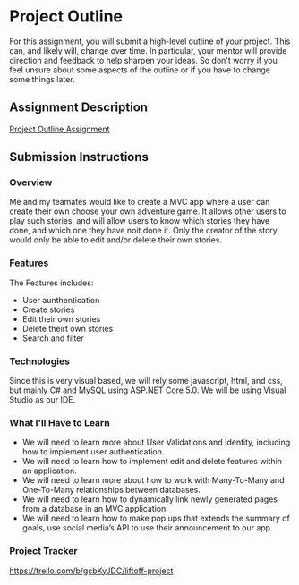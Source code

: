 # Project Outline
For this assignment, you will submit a high-level outline of your project. This can, and likely will, change over time. In particular, your mentor will provide direction and feedback to help sharpen your ideas. So don't worry if you feel unsure about some aspects of the outline or if you have to change some things later.

## Assignment Description
[Project Outline Assignment](https://education.launchcode.org/liftoff/modules/assignments/project-outline)

## Submission Instructions

### Overview
Me and my teamates would like to create a MVC app where a user can create their own choose your own adventure game. It allows other users to play such stories, and will allow users to know which stories they have done, and which one they have noit done it. Only the creator of the story would only be able to edit and/or delete their own stories.
### Features
The Features includes:
- User aunthentication
- Create stories
- Edit their own stories
- Delete theirt own stories
- Search and filter
### Technologies
Since this is very visual based, we will rely some javascript, html, and css, but mainly C# and MySQL using ASP.NET Core 5.0. We will be using Visual Studio as our IDE.
### What I'll Have to Learn
- We will need to learn more about User Validations and Identity, including how to implement user authentication.
- We will need to learn how to implement edit and delete features within an application.
- We will need to learn more about how to work with Many-To-Many and One-To-Many relationships between databases.
- We will need to learn how to dynamically link newly generated pages from a database in an MVC application.
- We will need to learn how to make pop ups that extends the summary of goals, use social media’s API to use their announcement to our app.
### Project Tracker
https://trello.com/b/gcbKyJDC/liftoff-project
